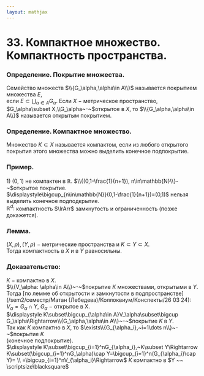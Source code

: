 ```yaml
---  
layout: mathjax  
---  
```

  
# 33. Компактное множество. Компактность пространства.  
  
### Определение. Покрытие множества.  
Семейство множеств $\\{G_\alpha,\alpha\in A\\}$ называется покрытием множества $E$,  
если $\displaystyle E\subset\bigcup_{\alpha\in A}G_\alpha$. Если $X~-~$метрическое пространство, $G_\alpha\subset X,\\G_\alpha~-~$открытое в $X$, то $\\{G_\alpha,\alpha\in A\\}$ называется открытым покрытием.  
  
### Определение. Компактное множество.  
Множество $K\subset X$ называется компактом, если из любого открытого покрытия этого множества можно выделить конечное подпокрытие.  
  
### Пример.  
$1)~(0,1)$ не компактен в $\mathbb{R}$. $\\{(0,1-\frac{1}{n+1}), n\in\mathbb{N}\\}-~$открытое покрытие.  
$\displaystyle\bigcup_{n\in\mathbb{N}}(0,1-\frac{1}{n+1})=(0,1)$ нельзя выделить конечное подподкрытие.  
$\mathbb{R}^d:$ компактность $\lrArr$ замкнутость и ограниченность (позже докажется).  
  
### Лемма.  
$(X,\rho),(Y,\rho)~-~$метрические пространства и $K\subset Y\subset X$.  
Тогда компактность в $X$ и в $Y$ равносильны.  
  
### Доказательство:  
$K~-~$компактно в $X$.  
$\\{V_\alpha: \alpha\in A\\}~-~$покрытие $K$ множествами, открытыми в $Y$.  
Тогда [по лемме об открытости и замкнутости в подпространстве](/sem2/семестр/Матан (Лебедева)/Коллоквиум/Конспекты/26 03 24):  
$V_\alpha=G_\alpha\cap Y,~G_\alpha~-~$открытое в X.  
$\displaystyle K\subset\bigcup_{\alpha\in A}V_\alpha\subset\bigcup G_\alpha\Rightarrow\\{G_\alpha,\alpha\in A\\}~-~$покрытие $K$ в $Y$.  
Так как $K$ компактно в $X$, то $\exists\\{G_{\alpha_i},~i=1\dots n\\}~-~$покрытие $K$  
(конечное подпокрытие).  
$\displaystyle K\subset\bigcup_{i=1}^nG_{\alpha_i},~K\subset Y\Rightarrow K\subset(\bigcup_{i=1}^nG_\alpha)\cap Y=\bigcup_{i=1}^n(G_{\alpha_i}\cap Y)=  
\\  
=\bigcup_{i=1}^nV_{\alpha_i}\Rightarrow$  $K$ компактно в $Y ~~ \scriptsize\blacksquare$  
